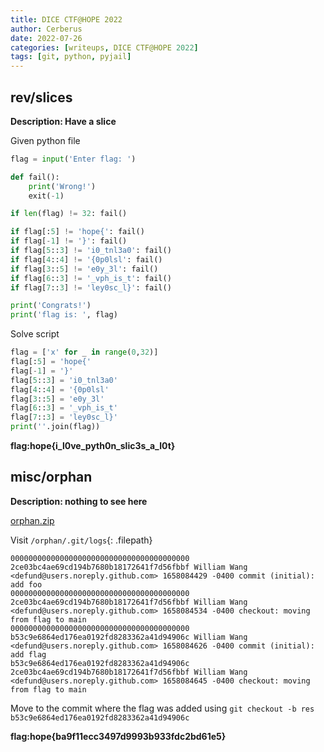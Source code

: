 ```yaml
---
title: DICE CTF@HOPE 2022
author: Cerberus
date: 2022-07-26
categories: [writeups, DICE CTF@HOPE 2022]
tags: [git, python, pyjail]
---
```


## rev/slices

**Description: Have a slice**

Given python file

```python
flag = input('Enter flag: ')

def fail():
    print('Wrong!')
    exit(-1)

if len(flag) != 32: fail()

if flag[:5] != 'hope{': fail()
if flag[-1] != '}': fail()
if flag[5::3] != 'i0_tnl3a0': fail()
if flag[4::4] != '{0p0lsl': fail()
if flag[3::5] != 'e0y_3l': fail()
if flag[6::3] != '_vph_is_t': fail()
if flag[7::3] != 'ley0sc_l}': fail()

print('Congrats!')
print('flag is: ', flag)
```

Solve script

```python
flag = ['x' for _ in range(0,32)]
flag[:5] = 'hope{'
flag[-1] = '}'
flag[5::3] = 'i0_tnl3a0'
flag[4::4] = '{0p0lsl'
flag[3::5] = 'e0y_3l'
flag[6::3] = '_vph_is_t'
flag[7::3] = 'ley0sc_l}'
print(''.join(flag))
```

**flag:hope{i_l0ve_pyth0n_slic3s_a_l0t}**

## misc/orphan

**Description: nothing to see here**

[orphan.zip](https://static.dicega.ng/uploads/e4353c92e25cdc53bcd459e59ebbe14ed740f17aca26b837cff98a2b5dbcc73a/orphan.zip)

Visit `/orphan/.git/logs`{: .filepath}

```git
0000000000000000000000000000000000000000 2ce03bc4ae69cd194b7680b18172641f7d56fbbf William Wang <defund@users.noreply.github.com> 1658084429 -0400 commit (initial): add foo
0000000000000000000000000000000000000000 2ce03bc4ae69cd194b7680b18172641f7d56fbbf William Wang <defund@users.noreply.github.com> 1658084534 -0400 checkout: moving from flag to main
0000000000000000000000000000000000000000 b53c9e6864ed176ea0192fd8283362a41d94906c William Wang <defund@users.noreply.github.com> 1658084626 -0400 commit (initial): add flag
b53c9e6864ed176ea0192fd8283362a41d94906c 2ce03bc4ae69cd194b7680b18172641f7d56fbbf William Wang <defund@users.noreply.github.com> 1658084645 -0400 checkout: moving from flag to main
```

Move to the commit where the flag was added using `git checkout -b res b53c9e6864ed176ea0192fd8283362a41d94906c`

**flag:hope{ba9f11ecc3497d9993b933fdc2bd61e5}**
